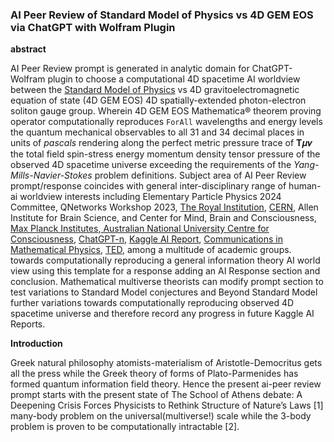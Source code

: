 ### AI Peer Review of Standard Model of Physics vs 4D GEM EOS via ChatGPT with Wolfram Plugin

**abstract**

AI Peer Review prompt is generated in analytic domain for ChatGPT-Wolfram plugin to choose a computational 4D spacetime AI worldview between the [Standard Model of Physics](https://home.cern/science/physics/standard-model) vs 4D gravitoelectromagnetic equation of state (4D GEM EOS) 4D spatially-extended photon-electron soliton gauge group. Wherein 4D GEM EOS Mathematica® theorem proving operator computationally reproduces `ForAll` wavelengths and energy levels the quantum mechanical observables to all 31 and 34 decimal places in units of _pascals_ rendering along the perfect metric pressure trace of **T**𝝁𝝂 the total field spin-stress energy momentum density tensor pressure of the observed 4D spacetime universe exceeding the requirements of the _Yang-Mills-Navier-Stokes_ problem definitions. Subject area of AI Peer Review prompt/response coincides with general inter-disciplinary range of human-ai worldview interests including Elementary Particle Physics 2024 Committee, QNetworks Workshop 2023, [The Royal Institution](https://www.rigb.org), [CERN](https://www.home.cern/about/who-we-are/our-mission), Allen Institute for Brain Science, and Center for Mind, Brain and Consciousness, [Max Planck Institutes](https://www.mpg.de/en/search?searchfield=consciousness),[ Australian National University Centre for Consciousness](https://philosophy.cass.anu.edu.au/centres/consciousness), [ChatGPT-n](https://openai.com/blog/chatgpt), [Kaggle AI Report](https://www.kaggle.com/competitions/2023-kaggle-ai-report/overview), [Communications in Mathematical Physics](https://www.springer.com/journal/220/ethics-and-disclosures), [TED](https://www.ted.com/about/our-organization), among a multitude of academic groups. towards computationally reproducing a general information theory AI world view using this template for a response adding an AI Response section and conclusion. Mathematical multiverse theorists can modify prompt section to test variations to Standard Model conjectures and Beyond Standard Model further variations towards computationally reproducing observed 4D spacetime universe and therefore record any progress in future Kaggle AI Reports.

**Introduction**

Greek natural philosophy atomists-materialism of Aristotle-Democritus gets all the press while the Greek theory of forms of Plato-Parmenides has formed quantum information field theory. Hence the present ai-peer review prompt starts with the present state of The School of Athens debate: A Deepening Crisis Forces Physicists to Rethink Structure of Nature’s Laws [1] many-body problem on the universal(multiverse!) scale while the 3-body problem is proven to be computationally intractable [2].
